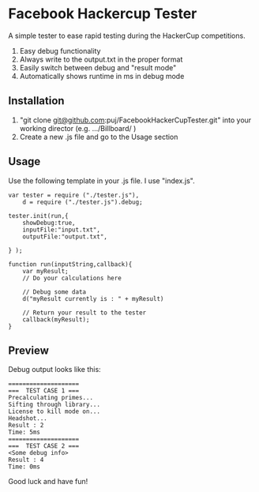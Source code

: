 # Facebook Hackercup Tester
A simple tester to ease rapid testing during the HackerCup competitions.

1.  Easy debug functionality  
2.  Always write to the output.txt in the proper format  
3.  Easily switch between debug and "result mode"  
4.  Automatically shows runtime in ms in debug mode  

## Installation
1. "git clone git@github.com:puj/FacebookHackerCupTester.git"  into your working director (e.g. .../Billboard/ )
2. Create a new .js file and go to the Usage section

## Usage
Use the following template in your .js file.  I use "index.js".

	var tester = require ("./tester.js"),
		d = require ("./tester.js").debug;

	tester.init(run,{
		showDebug:true,			
		inputFile:"input.txt",
		outputFile:"output.txt",

	} );

	function run(inputString,callback){
		var myResult;
		// Do your calculations here

		// Debug some data
		d("myResult currently is : " + myResult)

		// Return your result to the tester
		callback(myResult);
	}

## Preview
Debug output looks like this:

	====================
	===  TEST CASE 1 ===
	Precalculating primes...
	Sifting through library...
	License to kill mode on...
	Headshot...
	Result : 2
	Time: 5ms
	====================
	===  TEST CASE 2 ===
	<Some debug info>
	Result : 4
	Time: 0ms


Good luck and have fun!  